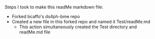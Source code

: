 Steps I took to make this readMe markdown file:
* Forked bcaffo's ds4ph-bme repo
* Created a new file in this forked repo and named it Test/readMe.md
  * This action simultaneously created the Test directory and readMe.md file
